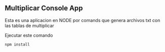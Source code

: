 ## Multiplicar Console App 

Esta es una aplicacion en NODE por comands que genera archivos txt con las tablas
de multiplicar

Ejecutar este comando

```
npm install

```